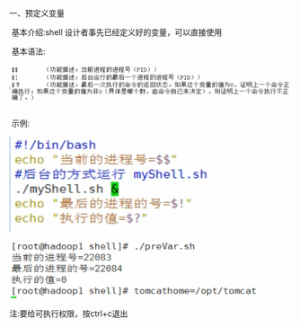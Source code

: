 一、预定义变量

​	基本介绍:shell 设计者事先已经定义好的变量，可以直接使用

​	基本语法:

![001](001.png)

​	示例:

![002](002.png)

![003](003.png)

注:要给可执行权限，按ctrl+c退出
